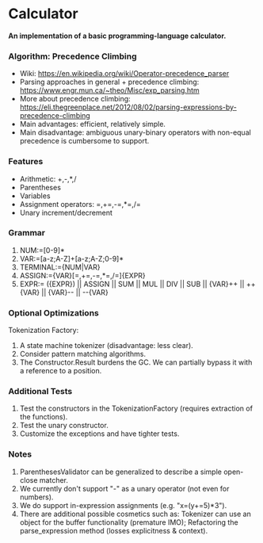 # Calculator
<b>An implementation of a basic programming-language calculator.</b>

### Algorithm: Precedence Climbing
* Wiki: https://en.wikipedia.org/wiki/Operator-precedence_parser
* Parsing approaches in general + precedence climbing: https://www.engr.mun.ca/~theo/Misc/exp_parsing.htm
* More about precedence climbing: https://eli.thegreenplace.net/2012/08/02/parsing-expressions-by-precedence-climbing
* Main advantages: efficient, relatively simple.
* Main disadvantage: ambiguous unary-binary operators with non-equal precedence is cumbersome to support.  

### Features
* Arithmetic: +,-,*,/
* Parentheses
* Variables
* Assignment operators: =,+=,-=,*=,/=
* Unary increment/decrement

### Grammar
1. NUM:=[0-9]*
2. VAR:=[a-z;A-Z]+[a-z;A-Z;0-9]*
3. TERMINAL:={NUM|VAR}
4. ASSIGN:={VAR}[=,+=,-=,*=,/=]{EXPR}
5. EXPR:=  ({EXPR}) || ASSIGN || SUM || MUL || DIV || SUB || {VAR}++ || ++{VAR} || {VAR}-- || --{VAR}

### Optional Optimizations
Tokenization Factory:
1. A state machine tokenizer (disadvantage: less clear).
2. Consider pattern matching algorithms.
3. The Constructor.Result burdens the GC. We can partially bypass it with a reference to a position.

### Additional Tests
1. Test the constructors in the TokenizationFactory (requires extraction of the functions).
2. Test the unary constructor.
3. Customize the exceptions and have tighter tests.

### Notes
1. ParenthesesValidator can be generalized to describe a simple open-close matcher.
2. We currently don't support "-" as a unary operator (not even for numbers).
3. We do support in-expression assignments (e.g. "x=(y+=5)*3").
4. There are additional possible cosmetics such as:
Tokenizer can use an object for the buffer functionality (premature IMO);
Refactoring the parse_expression method (losses explicitness & context).